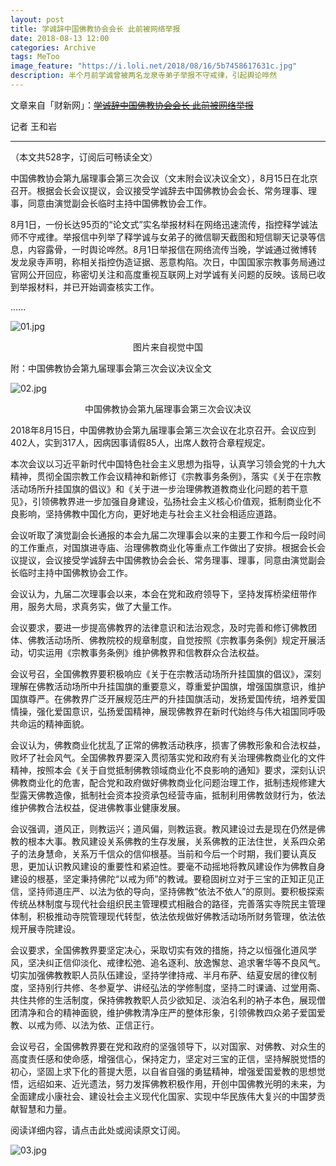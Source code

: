 ```yaml
---
layout: post
title: 学诚辞中国佛教协会会长 此前被网络举报
date: 2018-08-13 12:00
categories: Archive
tags: MeToo
image_feature: "https://i.loli.net/2018/08/16/5b7458617631c.jpg"
description: 半个月前学诚曾被两名龙泉寺弟子举报不守戒律，引起舆论哗然
---
```


文章来自「财新网」：~~[学诚辞中国佛教协会会长 此前被网络举报](http://china.caixin.com/2018-08-15/101315173.html)~~

记者 王和岩

---

（本文共528字，订阅后可畅读全文）

中国佛教协会第九届理事会第三次会议（文末附会议决议全文），8月15日在北京召开。根据会长会议提议，会议接受学诚辞去中国佛教协会会长、常务理事、理事，同意由演觉副会长临时主持中国佛教协会工作。

8月1日，一份长达95页的“论文式”实名举报材料在网络迅速流传，指控释学诚法师不守戒律。举报信中列举了释学诚与女弟子的微信聊天截图和短信聊天记录等信息，内容露骨，一时舆论哗然。8月1日举报信在网络流传当晚，学诚通过微博转发龙泉寺声明，称相关指控伪造证据、恶意构陷。次日，中国国家宗教事务局通过官网公开回应，称密切关注和高度重视互联网上对学诚有关问题的反映。该局已收到举报材料，并已开始调查核实工作。

......

![01.jpg](https://i.loli.net/2018/08/16/5b7458617631c.jpg)

<center>图片来自视觉中国</center>

附：中国佛教协会第九届理事会第三次会议决议全文

![02.jpg](https://i.loli.net/2018/08/16/5b7458620e040.jpg)

<center>中国佛教协会第九届理事会第三次会议决议</center>

2018年8月15日，中国佛教协会第九届理事会第三次会议在北京召开。会议应到402人，实到317人，因病因事请假85人，出席人数符合章程规定。

本次会议以习近平新时代中国特色社会主义思想为指导，认真学习领会党的十九大精神，贯彻全国宗教工作会议精神和新修订《宗教事务条例》，落实《关于在宗教活动场所升挂国旗的倡议》和《关于进一步治理佛教道教商业化问题的若干意见》，引领佛教界进一步加强自身建设，弘扬社会主义核心价值观，抵制商业化不良影响，坚持佛教中国化方向，更好地走与社会主义社会相适应道路。

会议听取了演觉副会长通报的本会九届二次理事会以来的主要工作和今后一段时间的工作重点，对国旗进寺庙、治理佛教商业化等重点工作做出了安排。根据会长会议提议，会议接受学诚辞去中国佛教协会会长、常务理事、理事，同意由演觉副会长临时主持中国佛教协会工作。

会议认为，九届二次理事会以来，本会在党和政府领导下，坚持发挥桥梁纽带作用，服务大局，求真务实，做了大量工作。

会议要求，要进一步提高佛教界的法律意识和法治观念，及时完善和修订佛教团体、佛教活动场所、佛教院校的规章制度，自觉按照《宗教事务条例》规定开展活动，切实运用《宗教事务条例》维护佛教界和信教群众合法权益。

会议号召，全国佛教界要积极响应《关于在宗教活动场所升挂国旗的倡议》，深刻理解在佛教活动场所中升挂国旗的重要意义，尊重爱护国旗，增强国旗意识，维护国旗尊严。在佛教界广泛开展规范庄严的升挂国旗活动，发扬爱国传统，培养爱国情操，强化爱国意识，弘扬爱国精神，展现佛教界在新时代始终与伟大祖国同呼吸共命运的精神面貌。

会议认为，佛教商业化扰乱了正常的佛教活动秩序，损害了佛教形象和合法权益，败坏了社会风气。全国佛教界要深入贯彻落实党和政府有关治理佛教商业化的文件精神，按照本会《关于自觉抵制佛教领域商业化不良影响的通知》要求，深刻认识佛教商业化的危害，配合党和政府做好佛教商业化问题治理工作，抵制违规修建大型露天佛教造像，抵制社会资本投资承包经营寺庙，抵制利用佛教敛财行为，依法维护佛教合法权益，促进佛教事业健康发展。

会议强调，道风正，则教运兴；道风偏，则教运衰。教风建设过去是现在仍然是佛教的根本大事。教风建设关系佛教的生存发展，关系佛教的正法住世，关系四众弟子的法身慧命，关系万千信众的信仰根基。当前和今后一个时期，我们要认真反思，更加认识教风建设的重要性和紧迫性。要毫不动摇地将教风建设作为佛教自身建设的根基，坚定秉持佛陀“以戒为师”的教诫。要稳固树立对于三宝的正知正见正信，坚持师道庄严、以法为依的导向，坚持佛教“依法不依人”的原则。要积极探索传统丛林制度与现代社会组织民主管理模式相融合的路径，完善落实寺院民主管理体制，积极推动寺院管理现代转型，依法依规做好佛教活动场所财务管理，依法依规开展寺院建设。

会议要求，全国佛教界要坚定决心，采取切实有效的措施，持之以恒强化道风学风，坚决纠正信仰淡化、戒律松弛、追名逐利、放逸懈怠、追求奢华等不良风气。切实加强佛教教职人员队伍建设，坚持学律持戒、半月布萨、结夏安居的律仪制度，坚持别行共修、冬参夏学、讲经弘法的学修制度，坚持二时课诵、过堂用斋、共住共修的生活制度，保持佛教教职人员少欲知足、淡泊名利的衲子本色，展现僧团清净和合的精神面貌，维护佛教清净庄严的整体形象，引领佛教四众弟子爱国爱教、以戒为师、以法为依、正信正行。

会议号召，全国佛教界要在党和政府的坚强领导下，以对国家、对佛教、对众生的高度责任感和使命感，增强信心，保持定力，坚定对三宝的正信，坚持解脱觉悟的初心，坚固上求下化的菩提大愿，以自省自强的勇猛精神，增强爱国爱教的思想觉悟，远绍如来、近光遗法，努力发挥佛教积极作用，开创中国佛教光明的未来，为全面建成小康社会、建设社会主义现代化国家、实现中华民族伟大复兴的中国梦贡献智慧和力量。

阅读详细内容，请点击此处或阅读原文订阅。

![03.jpg](https://i.loli.net/2018/08/16/5b74586225060.jpg)
